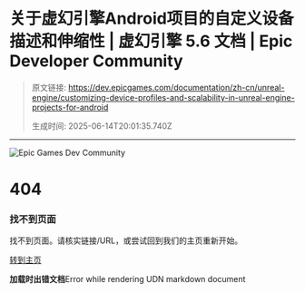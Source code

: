 # 关于虚幻引擎Android项目的自定义设备描述和伸缩性 | 虚幻引擎 5.6 文档 | Epic Developer Community

> 原文链接: https://dev.epicgames.com/documentation/zh-cn/unreal-engine/customizing-device-profiles-and-scalability-in-unreal-engine-projects-for-android
> 
> 生成时间: 2025-06-14T20:01:35.740Z

---

 

![Epic Games Dev Community](https://edc-cdn.net/assets/images/logo-dev-community.svg)

# 404

### 找不到页面

找不到页面。请核实链接/URL，或尝试回到我们的主页重新开始。

[转到主页](https://dev.epicgames.com/community/)

  

**加载时出错文档**Error while rendering UDN markdown document